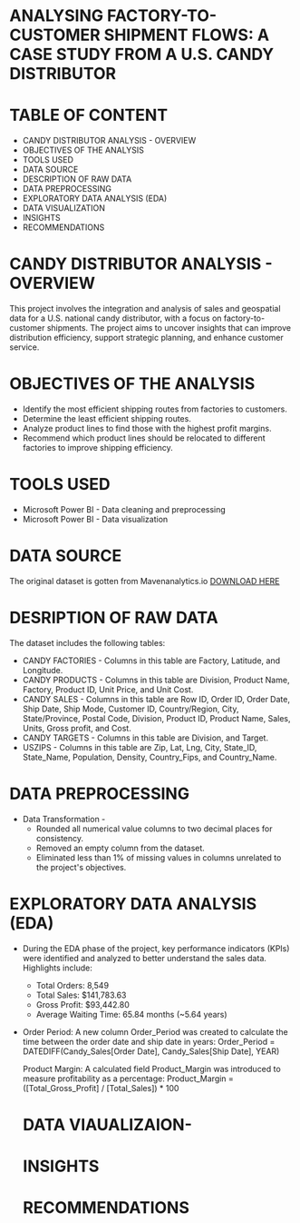 # ANALYSING FACTORY-TO-CUSTOMER SHIPMENT FLOWS: A CASE STUDY FROM A U.S. CANDY DISTRIBUTOR

# TABLE OF CONTENT
- CANDY DISTRIBUTOR ANALYSIS - OVERVIEW
- OBJECTIVES OF THE ANALYSIS
- TOOLS USED
- DATA SOURCE
- DESCRIPTION OF RAW DATA
- DATA PREPROCESSING
- EXPLORATORY DATA ANALYSIS (EDA)
- DATA VISUALIZATION
- INSIGHTS
- RECOMMENDATIONS

# CANDY DISTRIBUTOR ANALYSIS - OVERVIEW
This project involves the integration and analysis of sales and geospatial data for a U.S. national candy distributor, with a focus on factory-to-customer shipments. The project aims to uncover insights that can improve distribution efficiency, support strategic planning, and enhance customer service. 

# OBJECTIVES OF THE ANALYSIS
- Identify the most efficient shipping routes from factories to customers.
- Determine the least efficient shipping routes.
- Analyze product lines to find those with the highest profit margins.
- Recommend which product lines should be relocated to different factories to improve shipping efficiency.

# TOOLS USED
- Microsoft Power BI - Data cleaning and preprocessing
- Microsoft Power BI - Data visualization

# DATA SOURCE
The original dataset is gotten from Mavenanalytics.io [DOWNLOAD HERE](https://maven-datasets.s3.amazonaws.com/US+Candy+Distributor/US+Candy+Distributor.zip)

# DESRIPTION OF RAW DATA
The dataset includes the following tables:
- CANDY FACTORIES - Columns in this table are Factory, Latitude, and Longitude.
- CANDY PRODUCTS - Columns in this table are Division, Product Name, Factory, Product ID, Unit Price, and Unit Cost.
- CANDY SALES - Columns in this table are Row ID, Order ID, Order Date, Ship Date, Ship Mode, Customer ID, Country/Region, City, State/Province, Postal Code, Division, Product ID, Product Name, Sales, Units, Gross profit, and Cost.
- CANDY TARGETS - Columns in this table are Division, and Target.
- USZIPS - Columns in this table are Zip, Lat, Lng, City, State_ID, State_Name, Population, Density, Country_Fips, and Country_Name.

# DATA PREPROCESSING
- Data Transformation -
  * Rounded all numerical value columns to two decimal places for consistency.
  * Removed an empty column from the dataset.
  * Eliminated less than 1% of missing values in columns unrelated to the project's objectives.

# EXPLORATORY DATA ANALYSIS (EDA)
- During the EDA phase of the project, key performance indicators (KPIs) were identified and analyzed to better understand the sales data. Highlights include:
  * Total Orders: 8,549
  * Total Sales: $141,783.63
  * Gross Profit: $93,442.80
  * Average Waiting Time: 65.84 months (~5.64 years)

- Order Period: A new column Order_Period was created to calculate the time between the order date and ship date in years:
  Order_Period = DATEDIFF(Candy_Sales[Order Date], Candy_Sales[Ship Date], YEAR)

  Product Margin: A calculated field Product_Margin was introduced to measure profitability as a percentage:
  Product_Margin = ([Total_Gross_Profit] / [Total_Sales]) * 100

  # DATA VIAUALIZAION-
  # INSIGHTS
  # RECOMMENDATIONS
